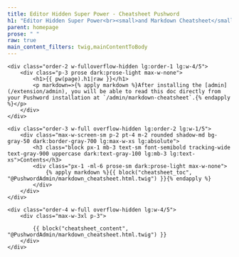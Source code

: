 ```yaml
---
title: Editor Hidden Super Power - Cheatsheet Pushword
h1: "Editor Hidden Super Power<br><small>and Markdown Cheatsheet</small>"
parent: homepage
prose: " "
raw: true
main_content_filters: twig,mainContentToBody
---
```


<div class="flex flex-wrap max-w-5xl">

    <div class="order-2 w-fulloverflow-hidden lg:order-1 lg:w-4/5">
        <div class="p-3 prose dark:prose-light max-w-none">
            <h1>{{ pw(page).h1|raw }}</h1>
            <p markdown=>{% apply markdown %}After installing the [admin](/extension/admin), you will be able to read this doc directly from your Pushword installation at `/admin/markdown-cheatsheet`.{% endapply %}</p>
        </div>
    </div>

    <div class="order-3 w-full overflow-hidden lg:order-2 lg:w-1/5">
        <div class="max-w-screen-sm p-2 pt-4 m-2 rounded shadow-md bg-gray-50 dark:border-gray-700 lg:max-w-xs lg:absolute">
            <h3 class="block px-1 mb-3 text-sm font-semibold tracking-wide text-gray-900 uppercase dark:text-gray-100 lg:mb-3 lg:text-xs">Contents</h3>
            <div class="px-1 -ml-6 prose-sm dark:prose-light max-w-none">
                {% apply markdown %}{{ block("cheatsheet_toc", "@PushwordAdmin/markdown_cheatsheet.html.twig") }}{% endapply %}
            </div>
        </div>
    </div>

    <div class="order-4 w-full overflow-hidden lg:w-4/5">
        <div class="max-w-3xl p-3">

            {{ block("cheatsheet_content", "@PushwordAdmin/markdown_cheatsheet.html.twig") }}
        </div>
    </div>

</div>
